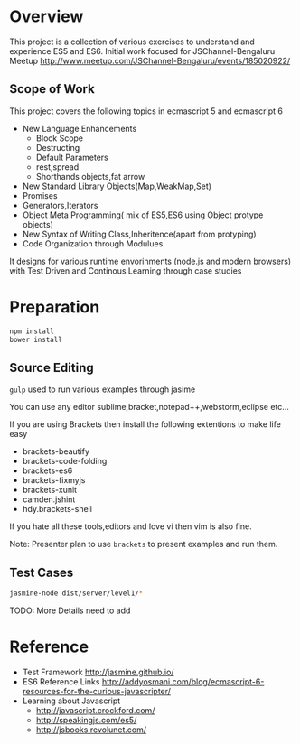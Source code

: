 # Overview

This project is a collection of various exercises to understand and experience ES5 and ES6. Initial work focused for JSChannel-Bengaluru Meetup http://www.meetup.com/JSChannel-Bengaluru/events/185020922/

## Scope of Work

This project covers the following topics in ecmascript 5 and ecmascript 6

* New Language Enhancements
   * Block Scope
   * Destructing
   * Default Parameters
   * rest,spread
   * Shorthands objects,fat arrow
* New Standard Library Objects(Map,WeakMap,Set)
* Promises
* Generators,Iterators
* Object Meta Programming( mix of ES5,ES6 using Object protype objects)
* New Syntax of Writing Class,Inheritence(apart from protyping)
* Code Organization through Modulues


It designs for various runtime envorinments (node.js and modern browsers) with Test Driven and Continous Learning through case studies

# Preparation


```bash
npm install
bower install
```

## Source Editing

`gulp` used to run various examples through jasime 

You can use any editor sublime,bracket,notepad++,webstorm,eclipse etc... 

If you are using Brackets then install the following extentions to make life easy
* brackets-beautify
* brackets-code-folding
* brackets-es6 
* brackets-fixmyjs
* brackets-xunit
* camden.jshint
* hdy.brackets-shell

If you hate all these tools,editors and love vi then vim is also fine.

Note: Presenter plan to use `brackets` to present examples and run them.

## Test Cases

```bash
jasmine-node dist/server/level1/*
```
TODO: More Details need to add

# Reference

* Test Framework http://jasmine.github.io/
* ES6 Reference Links http://addyosmani.com/blog/ecmascript-6-resources-for-the-curious-javascripter/
* Learning about Javascript
  * http://javascript.crockford.com/
  * http://speakingjs.com/es5/
  * http://jsbooks.revolunet.com/